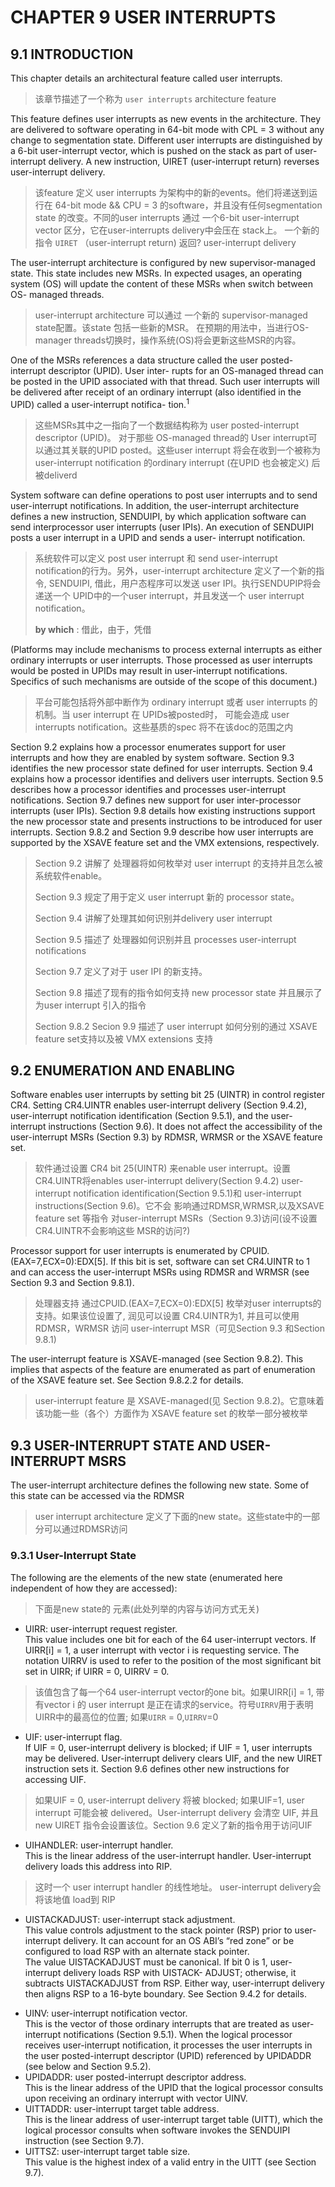 # CHAPTER 9 USER INTERRUPTS
## 9.1 INTRODUCTION
This chapter details an architectural feature called user interrupts.
> 该章节描述了一个称为 `user interrupts` architecture feature

This feature defines user interrupts as new events in the architecture. They are delivered to software operating in
64-bit mode with CPL = 3 without any change to segmentation state. Different user interrupts are distinguished by
a 6-bit user-interrupt vector, which is pushed on the stack as part of user-interrupt delivery. A new instruction,
UIRET (user-interrupt return) reverses user-interrupt delivery.
> 该feature 定义 user interrupts 为架构中的新的events。他们将递送到运行在 64-bit mode &&
> CPU = 3 的software，并且没有任何segmentation state 的改变。不同的user interrupts 通过
> 一个6-bit user-interrupt vector 区分，它在user-interrupts delivery中会压在 stack上。
> 一个新的指令 `UIRET` （user-interrupt return) 返回? user-interrupt delivery

The user-interrupt architecture is configured by new supervisor-managed state. This state includes new MSRs. In
expected usages, an operating system (OS) will update the content of these MSRs when switch between OS-
managed threads.
> user-interrupt architecture 可以通过 一个新的 supervisor-managed state配置。该state 包括一些新的MSR。
> 在预期的用法中，当进行OS-manager threads切换时，操作系统(OS)将会更新这些MSR的内容。

One of the MSRs references a data structure called the user posted-interrupt descriptor (UPID). User inter-
rupts for an OS-managed thread can be posted in the UPID associated with that thread. Such user interrupts will
be delivered after receipt of an ordinary interrupt (also identified in the UPID) called a user-interrupt notifica-
tion.<sup>1</sup>
> 这些MSRs其中之一指向了一个数据结构称为 user posted-interrupt descriptor (UPID)。 对于那些 OS-managed thread的 
> User interrupt可以通过其关联的UPID posted。这些user interrupt 将会在收到一个被称为user-interrupt notification 
> 的ordinary interrupt (在UPID 也会被定义) 后被deliverd 

System software can define operations to post user interrupts and to send user-interrupt notifications. In addition,
the user-interrupt architecture defines a new instruction, SENDUIPI, by which application software can send interprocessor 
user interrupts (user IPIs). An execution of SENDUIPI posts a user interrupt in a UPID and sends a user-
interrupt notification.
> 系统软件可以定义 post user interrupt 和 send user-interrupt notification的行为。另外，user-interrupt
> architecture 定义了一个新的指令, SENDUIPI, 借此，用户态程序可以发送 user IPI。执行SENDUPIP将会递送一个
> UPID中的一个user interrupt，并且发送一个 user interrupt notification。
>
> **by which** : 借此，由于，凭借

(Platforms may include mechanisms to process external interrupts as either ordinary interrupts or user interrupts.
Those processed as user interrupts would be posted in UPIDs may result in user-interrupt notifications. Specifics of
such mechanisms are outside of the scope of this document.)
> 平台可能包括将外部中断作为 ordinary interrupt 或者 user interrupts 的机制。当 user interrupt 在 UPIDs被posted时，
> 可能会造成 user interrupts notification。这些基质的spec 将不在该doc的范围之内

Section 9.2 explains how a processor enumerates support for user interrupts and how they are enabled by system
software. Section 9.3 identifies the new processor state defined for user interrupts. Section 9.4 explains how a
processor identifies and delivers user interrupts. Section 9.5 describes how a processor identifies and processes
user-interrupt notifications. Section 9.7 defines new support for user inter-processor interrupts (user IPIs). Section
9.8 details how existing instructions support the new processor state and presents instructions to be introduced for
user interrupts. Section 9.8.2 and Section 9.9 describe how user interrupts are supported by the XSAVE feature set
and the VMX extensions, respectively.
> Section 9.2 讲解了 处理器将如何枚举对 user interrupt 的支持并且怎么被系统软件enable。
>
> Section 9.3 规定了用于定义 user interrupt 新的 processor state。
>
> Section 9.4 讲解了处理其如何识别并delivery user interrupt
>
> Section 9.5 描述了 处理器如何识别并且 processes user-interrupt notifications
>
> Section 9.7 定义了对于 user IPI 的新支持。
>
> Section 9.8 描述了现有的指令如何支持 new processor state 并且展示了为user interrupt 引入的指令
>
> Section 9.8.2 Secion 9.9 描述了 user interrupt 如何分别的通过 XSAVE feature set支持以及被 VMX extensions 支持


## 9.2 ENUMERATION AND ENABLING
Software enables user interrupts by setting bit 25 (UINTR) in control register CR4. Setting CR4.UINTR enables
user-interrupt delivery (Section 9.4.2), user-interrupt notification identification (Section 9.5.1), and the user-
interrupt instructions (Section 9.6). It does not affect the accessibility of the user-interrupt MSRs (Section 9.3) by
RDMSR, WRMSR or the XSAVE feature set.
> 软件通过设置 CR4 bit 25(UINTR) 来enable user interrupt。设置CR4.UINTR将enables user-interrupt delivery(Section 9.4.2)
> user-interrupt notification identification(Section 9.5.1)和 user-interrupt instructions(Section 9.6)。它不会
> 影响通过RDMSR,WRMSR,以及XSAVE feature set 等指令 对user-interrupt MSRs（Section 9.3)访问(设不设置CR4.UINTR不会影响这些
> MSR的访问?)
>
Processor support for user interrupts is enumerated by CPUID.(EAX=7,ECX=0):EDX[5]. If this bit is set, software
can set CR4.UINTR to 1 and can access the user-interrupt MSRs using RDMSR and WRMSR (see Section 9.3 and
Section 9.8.1).
> 处理器支持 通过CPUID.(EAX=7,ECX=0):EDX[5] 枚举对user interrupts的支持。如果该位设置了, 润见可以设置
> CR4.UINTR为1, 并且可以使用RDMSR，WRMSR 访问 user-interrupt MSR（可见Section 9.3 和Section 9.8.1)

The user-interrupt feature is XSAVE-managed (see Section 9.8.2). This implies that aspects of the feature are
enumerated as part of enumeration of the XSAVE feature set. See Section 9.8.2.2 for details.
> user-interrupt feature  是 XSAVE-managed(见 Section 9.8.2)。它意味着该功能一些（各个）方面作为
> XSAVE feature set 的枚举一部分被枚举

## 9.3 USER-INTERRUPT STATE AND USER-INTERRUPT MSRS
The user-interrupt architecture defines the following new state. Some of this state can be accessed via the RDMSR
> user interrupt architecture 定义了下面的new state。这些state中的一部分可以通过RDMSR访问

### 9.3.1 User-Interrupt State
The following are the elements of the new state (enumerated here independent of how they are accessed):
> 下面是new state的 元素(此处列举的内容与访问方式无关)

* UIRR: user-interrupt request register.<br/>
This value includes one bit for each of the 64 user-interrupt vectors. If UIRR[i] = 1, a user interrupt with
vector i is requesting service. The notation UIRRV is used to refer to the position of the most significant bit
set in UIRR; if UIRR = 0, UIRRV = 0.
> 该值包含了每一个64 user-interrupt vector的one bit。如果UIRR[i] = 1, 带有vector i 的 user interrupt
> 是正在请求的service。符号`UIRRV`用于表明 UIRR中的最高位的位置; 如果`UIRR` = 0,`UIRRV`=0
* UIF: user-interrupt flag.<br/>
If UIF = 0, user-interrupt delivery is blocked; if UIF = 1, user interrupts may be delivered. User-interrupt
delivery clears UIF, and the new UIRET instruction sets it. Section 9.6 defines other new instructions for
accessing UIF.
> 如果UIF = 0, user-interrupt delivery 将被 blocked; 如果UIF=1, user interrupt 可能会被 delivered。User-interrupt
> delivery 会清空 UIF, 并且new UIRET 指令会设置该位。Section 9.6 定义了新的指令用于访问UIF

* UIHANDLER: user-interrupt handler.<br/>
This is the linear address of the user-interrupt handler. User-interrupt delivery loads this address into RIP.
> 这时一个 user interrupt handler 的线性地址。 user-interrupt delivery会将该地值 load到 RIP
* UISTACKADJUST: user-interrupt stack adjustment.<br/>
This value controls adjustment to the stack pointer (RSP) prior to user-interrupt delivery. It can account for
an OS ABI’s “red zone” or be configured to load RSP with an alternate stack pointer.<br/>
The value UISTACKADJUST must be canonical. If bit 0 is 1, user-interrupt delivery loads RSP with UISTACK-
ADJUST; otherwise, it subtracts UISTACKADJUST from RSP. Either way, user-interrupt delivery then aligns
RSP to a 16-byte boundary. See Section 9.4.2 for details.
> 
* UINV: user-interrupt notification vector.<br/>
This is the vector of those ordinary interrupts that are treated as user-interrupt notifications (Section 9.5.1).
When the logical processor receives user-interrupt notification, it processes the user interrupts in the user
posted-interrupt descriptor (UPID) referenced by UPIDADDR (see below and Section 9.5.2).
* UPIDADDR: user posted-interrupt descriptor address.<br/>
This is the linear address of the UPID that the logical processor consults upon receiving an ordinary interrupt
with vector UINV.
* UITTADDR: user-interrupt target table address.<br/>
This is the linear address of user-interrupt target table (UITT), which the logical processor consults when
software invokes the SENDUIPI instruction (see Section 9.7).
* UITTSZ: user-interrupt target table size.<br/>
This value is the highest index of a valid entry in the UITT (see Section 9.7).
